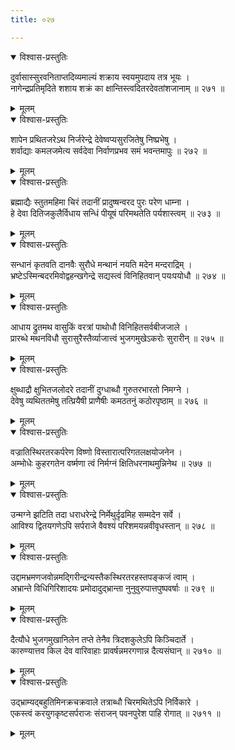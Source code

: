 ```yaml
---
title: ०२७

---
```

<div class="audioEmbed"  caption="सीतालक्ष्मी-वाचनम्" src="https://sanskritdocuments.org/sites/completenarayaneeyam/SoundFiles/027/027_01.mp3"></div>
<details open><summary>विश्वास-प्रस्तुतिः</summary>

दुर्वासास्सुरवनिताप्तदिव्यमाल्यं शक्राय स्वयमुपदाय तत्र भूयः ।  
नागेन्द्रप्रतिमृदिते शशाय शक्रं का क्षान्तिस्त्वदितरदेवतांशजानाम् ॥ २७१ ॥
</details>
<details><summary>मूलम्</summary>

दुर्वासास्सुरवनिताप्तदिव्यमाल्यं शक्राय स्वयमुपदाय तत्र भूयः ।  
नागेन्द्रप्रतिमृदिते शशाय शक्रं का क्षान्तिस्त्वदितरदेवतांशजानाम् ॥ २७१ ॥
</details>



<div class="audioEmbed"  caption="सीतालक्ष्मी-वाचनम्" src="https://sanskritdocuments.org/sites/completenarayaneeyam/SoundFiles/027/027_02.mp3"></div>
<details open><summary>विश्वास-प्रस्तुतिः</summary>

शापेन प्रथितजरेऽथ निर्जरेन्द्रे देवेष्वप्यसुरजितेषु निष्प्रभेषु ।  
शर्वाद्याः कमलजमेत्य सर्वदेवा निर्वाणप्रभव समं भवन्तमापुः ॥ २७२ ॥
</details>
<details><summary>मूलम्</summary>

शापेन प्रथितजरेऽथ निर्जरेन्द्रे देवेष्वप्यसुरजितेषु निष्प्रभेषु ।  
शर्वाद्याः कमलजमेत्य सर्वदेवा निर्वाणप्रभव समं भवन्तमापुः ॥ २७२ ॥
</details>



<div class="audioEmbed"  caption="सीतालक्ष्मी-वाचनम्" src="https://sanskritdocuments.org/sites/completenarayaneeyam/SoundFiles/027/027_03.mp3"></div>
<details open><summary>विश्वास-प्रस्तुतिः</summary>

ब्रह्माद्यैः स्तुतमहिमा चिरं तदानीं प्रादुष्षन्वरद पुरः परेण धाम्ना ।  
हे देवा दितिजकुलैर्विधाय सन्धिं पीयूषं परिमथतेति पर्यशास्त्वम् ॥ २७३ ॥
</details>
<details><summary>मूलम्</summary>

ब्रह्माद्यैः स्तुतमहिमा चिरं तदानीं प्रादुष्षन्वरद पुरः परेण धाम्ना ।  
हे देवा दितिजकुलैर्विधाय सन्धिं पीयूषं परिमथतेति पर्यशास्त्वम् ॥ २७३ ॥
</details>



<div class="audioEmbed"  caption="सीतालक्ष्मी-वाचनम्" src="https://sanskritdocuments.org/sites/completenarayaneeyam/SoundFiles/027/027_04.mp3"></div>
<details open><summary>विश्वास-प्रस्तुतिः</summary>

सन्धानं कृतवति दानवैः सुरौधे मन्थानं नयति मदेन मन्दराद्रिम् ।  
भ्रष्टेऽस्मिन्बदरमिवोद्वहन्खगेन्द्रे सद्यस्त्वं विनिहितवान् पयःपयोधौ ॥ २७४ ॥
</details>
<details><summary>मूलम्</summary>

सन्धानं कृतवति दानवैः सुरौधे मन्थानं नयति मदेन मन्दराद्रिम् ।  
भ्रष्टेऽस्मिन्बदरमिवोद्वहन्खगेन्द्रे सद्यस्त्वं विनिहितवान् पयःपयोधौ ॥ २७४ ॥
</details>



<div class="audioEmbed"  caption="सीतालक्ष्मी-वाचनम्" src="https://sanskritdocuments.org/sites/completenarayaneeyam/SoundFiles/027/027_05.mp3"></div>
<details open><summary>विश्वास-प्रस्तुतिः</summary>

आधाय द्रुतमथ वासुकिं वरत्रां पाथोधौ विनिहितसर्वबीजजाले ।  
प्रारब्धे मथनविधौ सुरासुरैस्तैर्व्याजात्त्वं भुजगमुखेऽकरोः सुरारीन् ॥ २७५ ॥
</details>
<details><summary>मूलम्</summary>

आधाय द्रुतमथ वासुकिं वरत्रां पाथोधौ विनिहितसर्वबीजजाले ।  
प्रारब्धे मथनविधौ सुरासुरैस्तैर्व्याजात्त्वं भुजगमुखेऽकरोः सुरारीन् ॥ २७५ ॥
</details>



<div class="audioEmbed"  caption="सीतालक्ष्मी-वाचनम्" src="https://sanskritdocuments.org/sites/completenarayaneeyam/SoundFiles/027/027_06.mp3"></div>
<details open><summary>विश्वास-प्रस्तुतिः</summary>

क्षुब्धाद्रौ क्षुभितजलोदरे तदानीं दुग्धाब्धौ गुरुतरभारतो निमग्ने ।  
देवेषु व्यथिततमेषु तत्प्रियैषी प्राणैषीः कमठतनुं कठोरपृष्ठाम् ॥ २७६ ॥
</details>
<details><summary>मूलम्</summary>

क्षुब्धाद्रौ क्षुभितजलोदरे तदानीं दुग्धाब्धौ गुरुतरभारतो निमग्ने ।  
देवेषु व्यथिततमेषु तत्प्रियैषी प्राणैषीः कमठतनुं कठोरपृष्ठाम् ॥ २७६ ॥
</details>



<div class="audioEmbed"  caption="सीतालक्ष्मी-वाचनम्" src="https://sanskritdocuments.org/sites/completenarayaneeyam/SoundFiles/027/027_07.mp3"></div>
<details open><summary>विश्वास-प्रस्तुतिः</summary>

वज्रातिस्थिरतरकर्परेण विष्णो विस्तारात्परिगतलक्षयोजनेन ।  
अम्भोधेः कुहरगतेन वर्ष्मणा त्वं निर्मग्नं क्षितिधरनाथमुन्निनेथ ॥ २७७ ॥
</details>
<details><summary>मूलम्</summary>

वज्रातिस्थिरतरकर्परेण विष्णो विस्तारात्परिगतलक्षयोजनेन ।  
अम्भोधेः कुहरगतेन वर्ष्मणा त्वं निर्मग्नं क्षितिधरनाथमुन्निनेथ ॥ २७७ ॥
</details>



<div class="audioEmbed"  caption="सीतालक्ष्मी-वाचनम्" src="https://sanskritdocuments.org/sites/completenarayaneeyam/SoundFiles/027/027_08.mp3"></div>
<details open><summary>विश्वास-प्रस्तुतिः</summary>

उन्मग्ने झटिति तदा धराधरेन्द्रे निर्मेथुर्दृढमिह सम्मदेन सर्वे ।  
आविश्य द्वितयगणेऽपि सर्पराजे वैवश्यं परिशमयन्नवीवृधस्तान् ॥ २७८ ॥
</details>
<details><summary>मूलम्</summary>

उन्मग्ने झटिति तदा धराधरेन्द्रे निर्मेथुर्दृढमिह सम्मदेन सर्वे ।  
आविश्य द्वितयगणेऽपि सर्पराजे वैवश्यं परिशमयन्नवीवृधस्तान् ॥ २७८ ॥
</details>



<div class="audioEmbed"  caption="सीतालक्ष्मी-वाचनम्" src="https://sanskritdocuments.org/sites/completenarayaneeyam/SoundFiles/027/027_09.mp3"></div>
<details open><summary>विश्वास-प्रस्तुतिः</summary>

उद्दामभ्रमणजवोन्नमद्गिरीन्द्रन्यस्तैकस्थिरतरहस्तपङ्कजं त्वाम् ।  
अभ्रान्ते विधिगिरिशादयः प्रमोदादुद्भ्रान्ता नुनुवुरुपात्तपुष्पवर्षाः ॥ २७९ ॥
</details>
<details><summary>मूलम्</summary>

उद्दामभ्रमणजवोन्नमद्गिरीन्द्रन्यस्तैकस्थिरतरहस्तपङ्कजं त्वाम् ।  
अभ्रान्ते विधिगिरिशादयः प्रमोदादुद्भ्रान्ता नुनुवुरुपात्तपुष्पवर्षाः ॥ २७९ ॥
</details>



<div class="audioEmbed"  caption="सीतालक्ष्मी-वाचनम्" src="https://sanskritdocuments.org/sites/completenarayaneeyam/SoundFiles/027/027_10.mp3"></div>
<details open><summary>विश्वास-प्रस्तुतिः</summary>

दैत्यौधे भुजगमुखानिलेन तप्ते तेनैव त्रिदशकुलेऽपि किञ्चिदार्ते ।  
कारुण्यात्तव किल देव वारिवाहाः प्रावर्षन्नमरगणान्न दैत्यसंघान् ॥ २७१० ॥
</details>
<details><summary>मूलम्</summary>

दैत्यौधे भुजगमुखानिलेन तप्ते तेनैव त्रिदशकुलेऽपि किञ्चिदार्ते ।  
कारुण्यात्तव किल देव वारिवाहाः प्रावर्षन्नमरगणान्न दैत्यसंघान् ॥ २७१० ॥
</details>



<div class="audioEmbed"  caption="सीतालक्ष्मी-वाचनम्" src="https://sanskritdocuments.org/sites/completenarayaneeyam/SoundFiles/027/027_11.mp3"></div>
<details open><summary>विश्वास-प्रस्तुतिः</summary>

उद्भ्राम्यद्बहुतिमिनक्रचक्रवाले तत्राब्धौ चिरमथितेऽपि निर्विकारे ।  
एकस्त्वं करयुगकृष्टसर्पराजः संराजन् पवनपुरेश पाहि रोगात् ॥ २७११ ॥
</details>
<details><summary>मूलम्</summary>

उद्भ्राम्यद्बहुतिमिनक्रचक्रवाले तत्राब्धौ चिरमथितेऽपि निर्विकारे ।  
एकस्त्वं करयुगकृष्टसर्पराजः संराजन् पवनपुरेश पाहि रोगात् ॥ २७११ ॥
</details>

